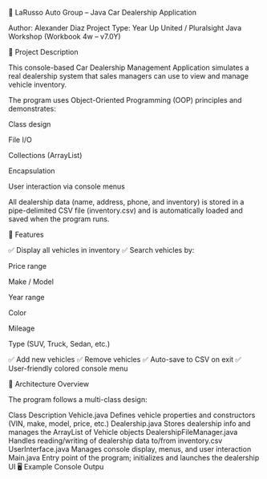 🚗 LaRusso Auto Group – Java Car Dealership Application

Author: Alexander Diaz
Project Type: Year Up United / Pluralsight Java Workshop (Workbook 4w – v7.0Y)

📖 Project Description

This console-based Car Dealership Management Application simulates a real dealership system that sales managers can use to view and manage vehicle inventory.

The program uses Object-Oriented Programming (OOP) principles and demonstrates:

Class design

File I/O

Collections (ArrayList)

Encapsulation

User interaction via console menus

All dealership data (name, address, phone, and inventory) is stored in a pipe-delimited CSV file (inventory.csv) and is automatically loaded and saved when the program runs.

🧩 Features

✅ Display all vehicles in inventory
✅ Search vehicles by:

Price range

Make / Model

Year range

Color

Mileage

Type (SUV, Truck, Sedan, etc.)

✅ Add new vehicles
✅ Remove vehicles
✅ Auto-save to CSV on exit
✅ User-friendly colored console menu

🧱 Architecture Overview

The program follows a multi-class design:

Class	Description
Vehicle.java	Defines vehicle properties and constructors (VIN, make, model, price, etc.)
Dealership.java	Stores dealership info and manages the ArrayList of Vehicle objects
DealershipFileManager.java	Handles reading/writing of dealership data to/from inventory.csv
UserInterface.java	Manages console display, menus, and user interaction
Main.java	Entry point of the program; initializes and launches the dealership UI
🖥️ Example Console Outpu
